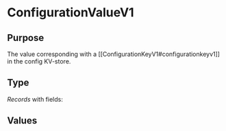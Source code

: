 # ConfigurationValueV1

## Purpose

<!-- ANCHOR: purpose -->
The value corresponding with a [[ConfigurationKeyV1#configurationkeyv1]] in the config KV-store.
<!-- ANCHOR_END: purpose -->

## Type

<!-- ANCHOR: type -->
<div class="type">

*Records* with fields:

</div>
<!-- ANCHOR_END: type -->

## Values

